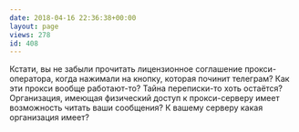 ```yaml
---
date: 2018-04-16 22:36:38+00:00
layout: page
views: 278
id: 408
---
```


Кстати, вы не забыли прочитать лицензионное соглашение прокси-оператора, когда нажимали на кнопку, которая починит телеграм? Как эти прокси вообще работают-то? Тайна переписки-то хоть остаётся? Организация, имеющая физический доступ к прокси-серверу имеет возможность читать ваши сообщения? К вашему серверу какая организация имеет?


